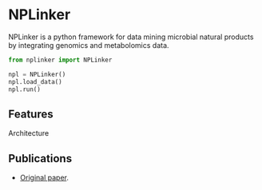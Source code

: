 # NPLinker

NPLinker is a python framework for data mining microbial natural products by integrating genomics and metabolomics data.


```python title="NPLinker Example"
from nplinker import NPLinker

npl = NPLinker()
npl.load_data()
npl.run()
```

## Features

 Architecture

## Publications
- [Original paper](https://doi.org/10.1371/journal.pcbi.1008920).
